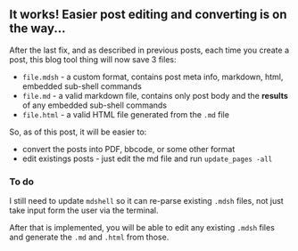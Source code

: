 

## It works! Easier post editing and converting is on the way...

After the last fix, and as described in previous posts, each time you create a post, this blog tool thing will now save 3 files:

- `file.mdsh` - a custom format, contains post meta info, markdown, html, embedded sub-shell commands
- `file.md` - a valid markdown file, contains only post body and the **results** of any embedded sub-shell commands
- `file.html` - a valid HTML file generated from the `.md` file

So, as of this post, it will be easier to:

- convert the posts into PDF, bbcode, or some other format
- edit existings posts - just edit the md file and run `update_pages -all`

### To do

I still need to update `mdshell` so it can re-parse existing `.mdsh` files, not just take input form the user via the terminal.

After that is implemented, you will be able to edit any existing `.mdsh` files and generate the `.md` and `.html` from those.
